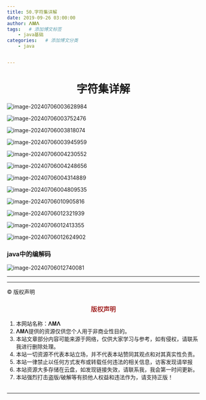 ```yaml
---
title: 50.字符集详解
date: 2019-09-26 03:00:00
author: 𝚲𝚳𝚲
tags:   # 添加博文标签
	- java基础
categories:   # 添加博文分类
	- java


---
```


<h1><center>字符集详解</center></h1>

![image-20240706003628984](https://raw.githubusercontent.com/protonlml/blogimages/master/imgs/202407060036799.png)

![image-20240706003752476](https://raw.githubusercontent.com/protonlml/blogimages/master/imgs/202407060037525.png)



![image-20240706003818074](https://raw.githubusercontent.com/protonlml/blogimages/master/imgs/202407060039317.png)



![image-20240706003945959](https://raw.githubusercontent.com/protonlml/blogimages/master/imgs/202407060043620.png)

![image-20240706004230552](https://raw.githubusercontent.com/protonlml/blogimages/master/imgs/202407060042255.png)

![image-20240706004248656](https://raw.githubusercontent.com/protonlml/blogimages/master/imgs/202407060047076.png)



![image-20240706004314889](https://raw.githubusercontent.com/protonlml/blogimages/master/imgs/202407060046113.png)

![image-20240706004809535](https://raw.githubusercontent.com/protonlml/blogimages/master/imgs/202407060048231.png)

![image-20240706010905816](https://raw.githubusercontent.com/protonlml/blogimages/master/imgs/202407060123519.png)

![image-20240706012321939](https://raw.githubusercontent.com/protonlml/blogimages/master/imgs/202407060123540.png)

![image-20240706012413355](https://raw.githubusercontent.com/protonlml/blogimages/master/imgs/202407060124690.png)



![image-20240706012624902](https://raw.githubusercontent.com/protonlml/blogimages/master/imgs/202407060126369.png)

### java中的编解码

![image-20240706012740081](https://raw.githubusercontent.com/protonlml/blogimages/master/imgs/202407060127752.png)











---


----

© 版权声明

<escape>

<div>
    <h3 align="center"  style="color: brown;" >版权声明</h3>
    <table>
   		<tr>
    		<ol>
				<li>本网站名称：𝚲𝚳𝚲</li>
				<li>𝚲𝚳𝚲提供的资源仅供您个人用于非商业性目的。</li>
				<li>本站文章部分内容可能来源于网络，仅供大家学习与参考，如有侵权，请联系我进行删除处理。</li>
				<li>本站一切资源不代表本站立场，并不代表本站赞同其观点和对其真实性负责。</li>
        		<li>本站一律禁止以任何方式发布或转载任何违法的相关信息，访客发现请举报</li> 
        		<li>本站资源大多存储在云盘，如发现链接失效，请联系我，我会第一时间更新。</li>
        		<li>本站强烈打击盗版/破解等有损他人权益和违法作为，请支持正版！</li>  
			</ol>
		</tr>
	</table>
</div>





</escape>

----

